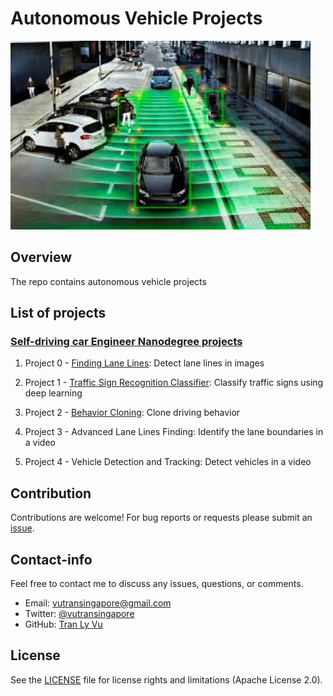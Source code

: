 # **Autonomous Vehicle Projects**

<img src="img/self-driving-car.jpg" width="480" alt="Combined Image" />

Overview
---
The repo contains autonomous vehicle projects

List of projects
---

### [Self-driving car Engineer Nanodegree projects](https://www.udacity.com/course/self-driving-car-engineer-nanodegree--nd013) 

1. Project 0 - [Finding Lane Lines](http://nbviewer.jupyter.org/gist/tranlyvu/df59fa9ea4a18f373947ca5c04bec801): Detect lane lines in images 

2. Project 1 - [Traffic Sign Recognition Classifier](http://nbviewer.jupyter.org/gist/tranlyvu/83ae4a2ef68908f33b3c4f3d11b1e374): Classify traffic signs using deep learning

3. Project 2 - [Behavior Cloning](http://nbviewer.jupyter.org/gist/tranlyvu/671c4e258dcc5535f27e458e346c64e9): Clone driving behavior

4. Project 3 - Advanced Lane Lines Finding: Identify the lane boundaries in a video

5. Project 4 - Vehicle Detection and Tracking: Detect vehicles in a video

Contribution
---
Contributions are welcome! For bug reports or requests please submit an [issue](https://github.com/tranlyvu/autonomous-vehicle-projects/issues).

Contact-info
---
Feel free to contact me to discuss any issues, questions, or comments.
*  Email: vutransingapore@gmail.com
*  Twitter: [@vutransingapore](https://twitter.com/vutransingapore)
*  GitHub: [Tran Ly Vu](https://github.com/tranlyvu)

License
---
See the [LICENSE](https://github.com/tranlyvu/autonomous-vehicle-projects/blob/master/LICENSE) file for license rights and limitations (Apache License 2.0).
